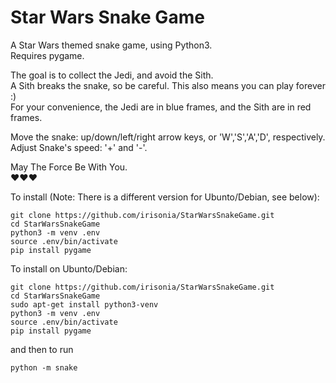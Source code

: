 # Star Wars Snake Game
A Star Wars themed snake game, using Python3.<br>
Requires pygame.

The goal is to collect the Jedi, and avoid the Sith.<br>
A Sith breaks the snake, so be careful. This also means you can play forever :)<br>
For your convenience, the Jedi are in blue frames, and the Sith are in red frames.<br>

Move the snake: up/down/left/right arrow keys, or 'W','S','A','D', respectively.<br>
Adjust Snake's speed: '+' and '-'.

May The Force Be With You.<br>
:heart::heart::heart:

To install (Note: There is a different version for Ubunto/Debian, see below):
```
git clone https://github.com/irisonia/StarWarsSnakeGame.git
cd StarWarsSnakeGame
python3 -m venv .env
source .env/bin/activate
pip install pygame
```

To install on Ubunto/Debian:
```
git clone https://github.com/irisonia/StarWarsSnakeGame.git
cd StarWarsSnakeGame
sudo apt-get install python3-venv
python3 -m venv .env
source .env/bin/activate
pip install pygame
```

and then to run
```
python -m snake
```
